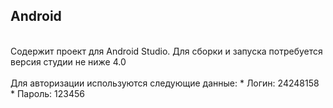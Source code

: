 <h2 align="left">Android</h2><br>
Содержит проект для Android Studio. Для сборки и запуска потребуется версия студии не ниже 4.0
<br>
<br>
Для авторизации используются следующие данные:
* Логин:  24248158
* Пароль: 123456
